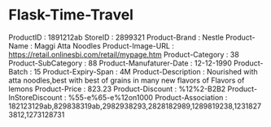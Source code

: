 # Flask-Time-Travel
ProductID : 1891212ab
StoreID : 2899321
Product-Brand : Nestle
Product-Name : Maggi Atta Noodles
Product-Image-URL : https://retail.onlinesbi.com/retail/mypage.htm
Product-Category : 38
Product-SubCategory : 88
Product-Manufaturer-Date : 12-12-1990
Product-Batch : 15
Product-Expiry-Span : 4M
Product-Description : Nourished with atta noodles,best with best of grains in many new flavors of Flavors of lemons
Product-Price : 823.23
Product-Discount : %12%2-B2B2
Product-InStoreDiscount : %55-e%65-e%12on1000
Product-Association : 182123129ab,829838319ab,2982938293,2828182989,1289819238,12318273812,1273128731
